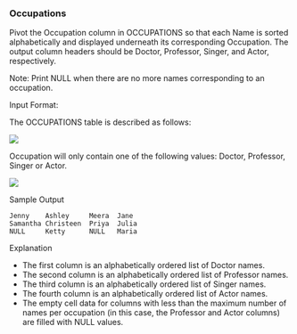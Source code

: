 <h3>Occupations</h3>

<p>Pivot the Occupation column in OCCUPATIONS so that each Name is sorted alphabetically and displayed underneath its corresponding Occupation. The output column headers should be Doctor, Professor, Singer, and Actor, respectively.</p>

<p>Note: Print NULL when there are no more names corresponding to an occupation.</p>

Input Format:

<p>The OCCUPATIONS table is described as follows:</p>
<img src="https://s3.amazonaws.com/hr-challenge-images/12889/1443816414-2a465532e7-1.png">

<p>Occupation will only contain one of the following values: Doctor, Professor, Singer or Actor.</p>
<img src="https://s3.amazonaws.com/hr-challenge-images/12890/1443817648-1b2b8add45-2.png">

<p>Sample Output</p>

<pre><code>Jenny    Ashley     Meera  Jane
Samantha Christeen  Priya  Julia
NULL     Ketty      NULL   Maria
</code></pre>

<p>Explanation</p>
<ul>
  <li>The first column is an alphabetically ordered list of Doctor names.</li> 
  <li>The second column is an alphabetically ordered list of Professor names.</li>
  <li>The third column is an alphabetically ordered list of Singer names.</li>
  <li>The fourth column is an alphabetically ordered list of Actor names.</li>
  <li>The empty cell data for columns with less than the maximum number of names per occupation (in this case, the Professor and Actor columns) are filled with NULL values.</li>
</ul>  





